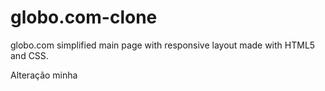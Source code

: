 # globo.com-clone

globo.com simplified main page with responsive layout made with HTML5 and CSS.

Alteração minha
